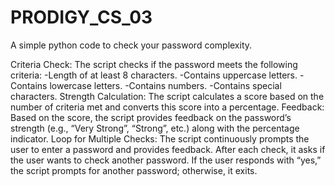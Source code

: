 # PRODIGY_CS_03
A simple python code to check your password complexity.


Criteria Check: The script checks if the password meets the following criteria:
-Length of at least 8 characters.
-Contains uppercase letters.
-Contains lowercase letters.
-Contains numbers.
-Contains special characters.
Strength Calculation: The script calculates a score based on the number of criteria met and converts this score into a percentage.
Feedback: Based on the score, the script provides feedback on the password’s strength (e.g., “Very Strong”, “Strong”, etc.) along with the percentage indicator.
Loop for Multiple Checks: The script continuously prompts the user to enter a password and provides feedback. After each check, it asks if the user wants to check another password. If the user responds with “yes,” the script prompts for another password; otherwise, it exits.
